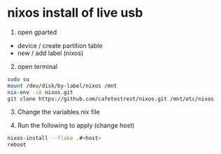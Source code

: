 # nixos install of live usb
1. open gparted
  * device / create partition table
  * new / add label (nixos)

2. open terminal
```bash
sudo su
mount /dev/disk/by-label/nixos /mnt
nix-env -iA nixos.git
git clone https://github.com/cafetestrest/nixos.git /mnt/etc/nixos
```
3. Change the variables.nix file

4. Run the following to apply (change host)

```bash
nixos-install --flake .#<host>
reboot
```
